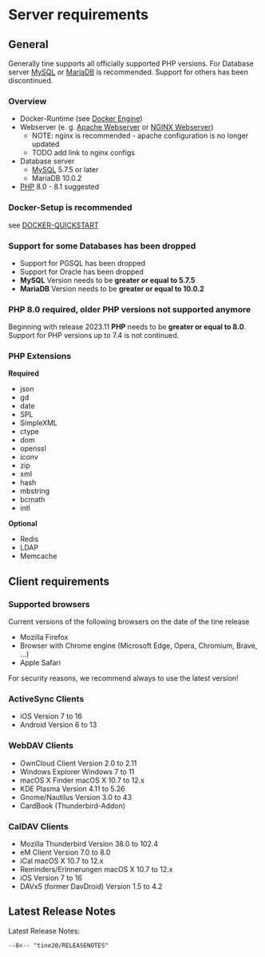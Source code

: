 Server requirements
===================

General
-------

Generally tine supports all officially supported PHP versions. For Database server [MySQL] or [MariaDB] is recommended.
Support for others has been discontinued.

### Overview

-   Docker-Runtime (see [Docker Engine])
-   Webserver (e. g. [Apache Webserver] or [NGINX Webserver])
    - NOTE: nginx is recommended - apache configuration is no longer updated
    - TODO add link to nginx configs
-   Database server
    -   [MySQL] 5.7.5 or later
    -   MariaDB 10.0.2
-   [PHP] 8.0 - 8.1 suggested

### Docker-Setup is recommended

see [DOCKER-QUICKSTART]

[DOCKER-QUICKSTART]: ../docker/DOCKER-QUICKSTART/

### Support for some Databases has been dropped

* Support for PGSQL has been dropped
* Support for Oracle has been dropped
* **MySQL** Version needs to be **greater or equal to 5.7.5**
* **MariaDB** Version needs to be **greater or equal to 10.0.2**

### PHP 8.0 required, older PHP versions not supported anymore

Beginning with release 2023.11 **PHP** needs to be **greater or equal to 8.0**.
Support for PHP versions up to 7.4 is not continued.

### PHP Extensions

**Required**

-   json
-   gd
-   date
-   SPL
-   SimpleXML
-   ctype
-   dom
-   openssl
-   iconv
-   zip
-   xml
-   hash
-   mbstring
-   bcmath
-   intl

**Optional**

-   Redis
-   LDAP
-   Memcache

Client requirements
-------------------

### Supported browsers

Current versions of the following browsers on the date of the tine release

-   Mozilla Firefox
-   Browser with Chrome engine (Microsoft Edge, Opera, Chromium, Brave, ...)
-   Apple Safari

For security reasons, we recommend always to use the latest version!

### ActiveSync Clients
- iOS Version 7 to 16
- Android Version 6 to 13

### WebDAV Clients
- OwnCloud Client Version 2.0 to 2.11
- Windows Explorer Windows 7 to 11
- macOS X Finder macOS X 10.7 to 12.x
- KDE Plasma Version 4.11 to 5.26
- Gnome/Nautilus Version 3.0 to 43
- CardBook (Thunderbird-Addon)

### CalDAV Clients

- Mozilla Thunderbird Version 38.0 to 102.4
- eM Client Version 7.0 to 8.0
- iCal macOS X 10.7 to 12.x
- Reminders/Erinnerungen macOS X 10.7 to 12.x
- iOS Version 7 to 16
- DAVx5 (former DavDroid) Version 1.5 to 4.2

Latest Release Notes
----------------------

Latest Release Notes:

``` title="RELEASENOTES"
--8<-- "tine20/RELEASENOTES"
```

[Apache Webserver]: https://httpd.apache.org/
[NGINX Webserver]: https://www.nginx.com/
[MySQL]: https://www.mysql.com/
[MariaDB]: https://mariadb.com/
[PHP]: https://www.php.net/
[Docker Engine]: https://docs.docker.com/engine/install/
